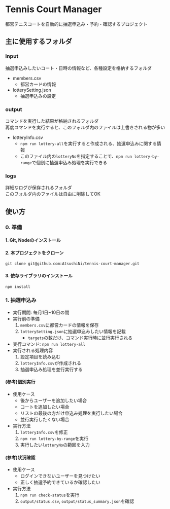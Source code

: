 # Tennis Court Manager
都営テニスコートを自動的に抽選申込み・予約・確認するプロジェクト

## 主に使用するフォルダ

### input
抽選申込みしたいコート・日時の情報など、各種設定を格納するフォルダ
- members.csv
    - 都営カードの情報
- lotterySetting.json
    - 抽選申込みの設定

### output
コマンドを実行した結果が格納されるフォルダ  
再度コマンドを実行すると、このフォルダ内のファイルは上書きされる物が多い
- lotteryInfo.csv
    - `npm run lottery-all`を実行すると作成される、抽選申込みに関する情報
    - このファイル内の`lotteryNo`を指定することで、`npm run lottery-by-range`で個別に抽選申込み処理を実行できる

### logs
詳細なログが保存されるフォルダ  
このフォルダ内のファイルは自由に削除してOK

## 使い方
### 0. 準備
#### 1. Git, Nodeのインストール

#### 2. 本プロジェクトをクローン
```
git clone git@github.com:AtsushiNi/tennis-court-manager.git
```

#### 3. 依存ライブラリのインストール
```
npm install
```

### 1. 抽選申込み
- 実行期間: 毎月1日~10日の間
- 実行前の準備
    1. `members.csv`に都営カードの情報を保存
    1. `lotterySetting.json`に抽選申込みしたい情報を記載
        - `targets`の数だけ、コマンド実行時に並行実行される
- 実行コマンド: `npm run lottery-all`
- 実行される処理内容
    1. 設定項目を読み込む
    1. `lotteryInfo.csv`が作成される
    1. 抽選申込み処理を並行実行する

#### (参考)個別実行
- 使用ケース
    - 後からユーザーを追加したい場合
    - コートを追加したい場合
    - リストの最後の方だけ申込み処理を実行したい場合
    - 並行実行したくない場合
- 実行方法
    1. `lotteryInfo.csv`を修正
    2. `npm run lottery-by-range`を実行
    3. 実行したい`lotteryNo`の範囲を入力

#### (参考)状況確認
- 使用ケース
    - ログインできないユーザーを見つけたい
    - 正しく抽選予約できているか確認したい
- 実行方法
    1. `npm run check-status`を実行
    1. `output/status.csv`, `output/status_summary.json`を確認
